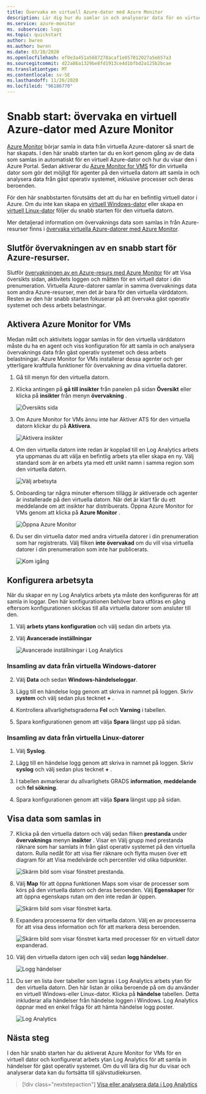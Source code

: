 ```yaml
---
title: Övervaka en virtuell Azure-dator med Azure Monitor
description: Lär dig hur du samlar in och analyserar data för en virtuell Azure-dator i Azure Monitor.
ms.service: azure-monitor
ms. subservice: logs
ms.topic: quickstart
author: bwren
ms.author: bwren
ms.date: 03/10/2020
ms.openlocfilehash: ef0e3a451a5687278acaf1e857012027a5e657a3
ms.sourcegitcommit: d22a86a1329be8fd1913ce4d1bfbd2a125b2bcae
ms.translationtype: MT
ms.contentlocale: sv-SE
ms.lasthandoff: 11/26/2020
ms.locfileid: "96186770"
---
```

# <a name="quickstart-monitor-an-azure-virtual-machine-with-azure-monitor"></a>Snabb start: övervaka en virtuell Azure-dator med Azure Monitor
[Azure Monitor](../overview.md) börjar samla in data från virtuella Azure-datorer så snart de har skapats. I den här snabb starten tar du en kort genom gång av de data som samlas in automatiskt för en virtuell Azure-dator och hur du visar den i Azure Portal. Sedan aktiverar du [Azure Monitor for VMS](../insights/vminsights-overview.md) för din virtuella dator som gör det möjligt för agenter på den virtuella datorn att samla in och analysera data från gäst operativ systemet, inklusive processer och deras beroenden.

För den här snabbstarten förutsätts det att du har en befintlig virtuell dator i Azure. Om du inte kan skapa en [virtuell Windows-dator](../../virtual-machines/windows/quick-create-portal.md) eller skapa en [virtuell Linux-dator](../../virtual-machines/linux/quick-create-cli.md) följer du snabb starten för den virtuella datorn.

Mer detaljerad information om övervaknings data som samlas in från Azure-resurser finns i [övervaka virtuella Azure-datorer med Azure Monitor](../insights/monitor-vm-azure.md).


## <a name="complete-the-monitor-an-azure-resource-quickstart"></a>Slutför övervakningen av en snabb start för Azure-resurser.
Slutför [övervakningen av en Azure-resurs med Azure Monitor](quick-monitor-azure-resource.md) för att Visa översikts sidan, aktivitets loggen och måtten för en virtuell dator i din prenumeration. Virtuella Azure-datorer samlar in samma övervaknings data som andra Azure-resurser, men det är bara för den virtuella värddatorn. Resten av den här snabb starten fokuserar på att övervaka gäst operativ systemet och dess arbets belastningar.


## <a name="enable-azure-monitor-for-vms"></a>Aktivera Azure Monitor for VMs
Medan mått och aktivitets loggar samlas in för den virtuella värddatorn måste du ha en agent och viss konfiguration för att samla in och analysera övervaknings data från gäst operativ systemet och dess arbets belastningar. Azure Monitor for VMs installerar dessa agenter och ger ytterligare kraftfulla funktioner för övervakning av dina virtuella datorer.

1. Gå till menyn för den virtuella datorn.
2. Klicka antingen på **gå till insikter** från panelen på sidan **Översikt** eller klicka på **insikter** från menyn **övervakning** .

    ![Översikts sida](media/quick-monitor-azure-vm/overview-insights.png)

3. Om Azure Monitor for VMs ännu inte har Aktiver ATS för den virtuella datorn klickar du på **Aktivera**. 

    ![Aktivera insikter](media/quick-monitor-azure-vm/enable-insights.png)

4. Om den virtuella datorn inte redan är kopplad till en Log Analytics arbets yta uppmanas du att välja en befintlig arbets yta eller skapa en ny. Välj standard som är en arbets yta med ett unikt namn i samma region som den virtuella datorn.

    ![Välj arbetsyta](media/quick-monitor-azure-vm/select-workspace.png)

5. Onboarding tar några minuter eftersom tillägg är aktiverade och agenter är installerade på den virtuella datorn. När det är klart får du ett meddelande om att insikter har distribuerats. Öppna Azure Monitor for VMs genom att klicka på **Azure Monitor** .

    ![Öppna Azure Monitor](media/quick-monitor-azure-vm/azure-monitor.png)

6. Du ser din virtuella dator med andra virtuella datorer i din prenumeration som har registrerats. Välj fliken **inte övervakad** om du vill visa virtuella datorer i din prenumeration som inte har publicerats.

    ![Kom igång](media/quick-monitor-azure-vm/get-started.png)


## <a name="configure-workspace"></a>Konfigurera arbetsyta
När du skapar en ny Log Analytics arbets yta måste den konfigureras för att samla in loggar. Den här konfigurationen behöver bara utföras en gång eftersom konfigurationen skickas till alla virtuella datorer som ansluter till den.

1. Välj **arbets ytans konfiguration** och välj sedan din arbets yta.

2. Välj **Avancerade inställningar**

    ![Avancerade inställningar i Log Analytics](media/quick-collect-azurevm/log-analytics-advanced-settings-azure-portal.png)

### <a name="data-collection-from-windows-vm"></a>Insamling av data från virtuella Windows-datorer


2. Välj **Data** och sedan **Windows-händelseloggar**.

3. Lägg till en händelse logg genom att skriva in namnet på loggen.  Skriv **system** och välj sedan plus tecknet **+** .

4. Kontrollera allvarlighetsgraderna **Fel** och **Varning** i tabellen.

5. Spara konfigurationen genom att välja **Spara** längst upp på sidan.

### <a name="data-collection-from-linux-vm"></a>Insamling av data från virtuella Linux-datorer

1. Välj **Syslog**.  

2. Lägg till en händelse logg genom att skriva in namnet på loggen.  Skriv **syslog** och välj sedan plus tecknet **+** .  

3. I tabellen avmarkerar du allvarlighets GRADS **information**, **meddelande** och **fel sökning**. 

4. Spara konfigurationen genom att välja **Spara** längst upp på sidan.

## <a name="view-data-collected"></a>Visa data som samlas in

7. Klicka på den virtuella datorn och välj sedan fliken **prestanda** under **övervaknings** menyn **insikter** . Visar en Välj grupp med prestanda räknare som har samlats in från gäst operativ systemet på den virtuella datorn. Rulla nedåt för att visa fler räknare och flytta musen över ett diagram för att Visa medelvärde och percentiler vid olika tidpunkter.

    ![Skärm bild som visar fönstret prestanda.](media/quick-monitor-azure-vm/performance.png)

9. Välj **Map** för att öppna funktionen Maps som visar de processer som körs på den virtuella datorn och deras beroenden. Välj **Egenskaper** för att öppna egenskaps rutan om den inte redan är öppen.

    ![Skärm bild som visar fönstret karta.](media/quick-monitor-azure-vm/map.png)

11. Expandera processerna för den virtuella datorn. Välj en av processerna för att visa dess information och för att markera dess beroenden.

    ![Skärm bild som visar fönstret karta med processer för en virtuell dator expanderad.](media/quick-monitor-azure-vm/processes.png)

12. Välj den virtuella datorn igen och välj sedan **logg händelser**. 

    ![Logg händelser](media/quick-monitor-azure-vm/log-events.png)

13. Du ser en lista över tabeller som lagras i Log Analytics arbets ytan för den virtuella datorn. Den här listan är olika beroende på om du använder en virtuell Windows-eller Linux-dator. Klicka på **händelse** tabellen. Detta inkluderar alla händelser från händelse loggen i Windows. Log Analytics öppnar med en enkel fråga för att hämta händelse logg poster.

    ![Log Analytics](media/quick-monitor-azure-vm/log-analytics.png)

## <a name="next-steps"></a>Nästa steg
I den här snabb starten har du aktiverat Azure Monitor for VMs för en virtuell dator och konfigurerat arbets ytan Log Analytics för att samla in händelser för gäst operativ systemet. Om du vill lära dig hur du visar och analyserar data kan du fortsätta till självstudiekursen.

> [!div class="nextstepaction"]
> [Visa eller analysera data i Log Analytics](../log-query/log-analytics-tutorial.md)